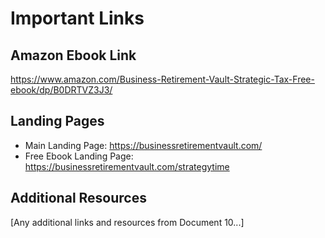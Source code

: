 # Important Links

## Amazon Ebook Link
https://www.amazon.com/Business-Retirement-Vault-Strategic-Tax-Free-ebook/dp/B0DRTVZ3J3/

## Landing Pages
- Main Landing Page: https://businessretirementvault.com/
- Free Ebook Landing Page: https://businessretirementvault.com/strategytime

## Additional Resources
[Any additional links and resources from Document 10...]